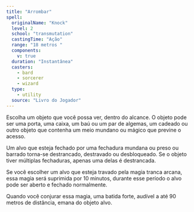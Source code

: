 ```yaml
---
title: "Arrombar"
spell:
  originalName: "Knock"
  level: 2
  school: "transmutation"
  castingTime: "Ação"
  range: "18 metros "
  components:
    v: true
  duration: "Instantânea"
  casters:
    - bard
    - sorcerer
    - wizard
  type:
    - utility
  source: "Livro do Jogador"
---
```


Escolha um objeto que você possa ver, dentro do alcance. O objeto pode ser uma porta, uma caixa, um baú ou um par de algemas, um cadeado ou outro objeto que contenha um meio mundano ou mágico que previne o acesso.

Um alvo que esteja fechado por uma fechadura mundana ou preso ou barrado torna-se destrancado, destravado ou desbloqueado. Se o objeto tiver múltiplas fechaduras, apenas uma delas é destrancada.

Se você escolher um alvo que esteja travado pela magia tranca arcana, essa magia será suprimida por 10 minutos, durante esse período o alvo pode ser aberto e fechado normalmente.

Quando você conjurar essa magia, uma batida forte, audível a até 90 metros de distância, emana do objeto alvo.
